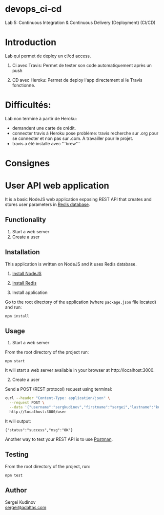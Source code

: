 # devops_ci-cd
Lab 5: Continuous Integration &amp; Continuous Delivery (Deployment) (CI/CD)

# Introduction
Lab qui permet de deploy un ci/cd access. 

1. Ci avec Travis: 
Permet de tester son code automatiquement après un push

2. CD avec Heroku:
Permet de deploy l'app directement si le Travis fonctionne.

# Difficultés:
Lab non terminé à partir de Heroku: 
- demandent une carte de crédit.
- connecter travis à Heroku pose problème: travis recherche sur .org pour se connecter et non pas sur .com. A travailler pour le projet.
- travis a été installe avec '''brew'''


# Consignes


# User API web application

It is a basic NodeJS web application exposing REST API that creates and stores user parameters in [Redis database](https://redis.io/).

## Functionality

1. Start a web server
2. Create a user

## Installation

This application is written on NodeJS and it uses Redis database.

1. [Install NodeJS](https://nodejs.org/en/download/)

2. [Install Redis](https://redis.io/download)

3. Install application

Go to the root directory of the application (where `package.json` file located) and run:

```
npm install 
```

## Usage

1. Start a web server

From the root directory of the project run:

```
npm start
```

It will start a web server available in your browser at http://localhost:3000.

2. Create a user

Send a POST (REST protocol) request using terminal:

```bash
curl --header "Content-Type: application/json" \
  --request POST \
  --data '{"username":"sergkudinov","firstname":"sergei","lastname":"kudinov"}' \
  http://localhost:3000/user
```

It will output:

```
{"status":"success","msg":"OK"}
```

Another way to test your REST API is to use [Postman](https://www.postman.com/).

## Testing

From the root directory of the project, run:

```
npm test
```

## Author

Sergei Kudinov   
sergei@adaltas.com

